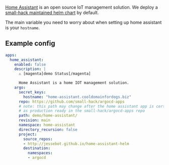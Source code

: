 [Home Assistant](https://www.home-assistant.io/) is an open source IoT management solution. We deploy a [small-hack maintained helm chart](https://github.com/small-hack/home-assistant-chart/) by default.

The main variable you need to worry about when setting up home assistant is your `hostname`.

## Example config

```yaml
apps:
  home_assistant:
    enabled: false
    description: |
      ⚠️ [magenta]demo Status[/magenta]

      Home Assistant is a home IOT management solution.
    argo:
      secret_keys:
        hostname: "home-assistant.cooldomainfordogs.biz"
      repo: https://github.com/small-hack/argocd-apps
      # note: this path may change after the home assistant app is certified
      # as production ready in the small-hack/argocd-apps repo
      path: demo/home-assistant/
      revision: main
      namespace: home-assistant
      directory_recursion: false
      project:
        source_repos:
        - http://jessebot.github.io/home-assistant-helm
        destination:
          namespaces:
          - argocd
```
